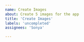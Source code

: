 ```yaml
---
name: Create Images
about: Create 5 images for the app
title: 'Create Images'
labels: 'uncompleted'
assignees: 'Sonya'

---
```




